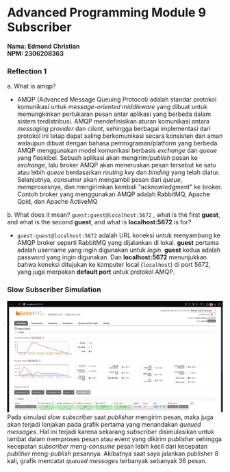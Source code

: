 # Advanced Programming Module 9 Subscriber
**Nama: Edmond Christian**<br>
**NPM: 2306208363**

### Reflection 1
a. What is amqp?
- AMQP (Advanced Message Queuing Protocol) adalah standar protokol komunikasi untuk *message-oriented middleware* yang dibuat untuk memungkinkan pertukaran pesan antar aplikasi yang berbeda dalam sistem terdistribusi. AMQP mendefinisikan aturan komunikasi antara *messaging provider* dan *client*, sehingga berbagai implementasi dari protokol ini tetap dapat saling berkomunikasi secara konsisten dan aman walaupun dibuat dengan bahasa pemrograman/platform yang berbeda. AMQP menggunakan model komunikasi berbasis *exchange* dan *queue* yang fleskibel. Sebuah aplikasi akan mengirim/*publish* pesan ke *exchange*, lalu broker AMQP akan meneruskan pesan tersebut ke satu atau lebih *queue* berdasarkan *routing key* dan *binding* yang telah diatur. Selanjutnya, *consumer* akan mengambil pesan dari *queue*, memprosesnya, dan mengirimkan kembali "acknowledgment" ke broker. Contoh broker yang menggunakan AMQP adalah RabbitMQ, Apache Qpid, dan Apache ActiveMQ

b. What does it mean? `guest:guest@localhost:5672` , what is the first **guest**, and what is the second **guest**, and what is **localhost:5672** is for?
- `guest:guest@localhost:5672` adalah URL koneksi untuk menyambung ke AMQP broker seperti RabbitMQ yang dijalankan di lokal. **guest** pertama adalah username yang ingin digunakan untuk *login*. **guest** kedua adalah password yang ingin digunakan. Dan **localhost:5672** menunjukkan bahwa koneksi ditujukan ke komputer local (`localhost`) di port 5672, yang juga merpakan **default port** untuk protokol AMQP.

### Slow Subscriber Simulation
![Slow Subscriber Graph](SlowSubscriber.png)
Pada simulasi *slow subscriber* saat *publisher* mengirim pesan, maka juga akan terjadi lonjakan pada grafik pertama yang menandakan *queued messages*. Hal ini terjadi karena sekarang *subscriber* disimulasikan untuk lambat dalam memproses pesan atau event yang dikirim *publisher* sehingga  kecepatan *subscriber* meng-*consume* pesan lebih kecil dari kecepatan *publiher* meng-*publish* pesannya. Akibatnya saat saya jalankan publisher 8 kali, grafik mencatat *queued messages* terbanyak sebanyak 36 pesan.
